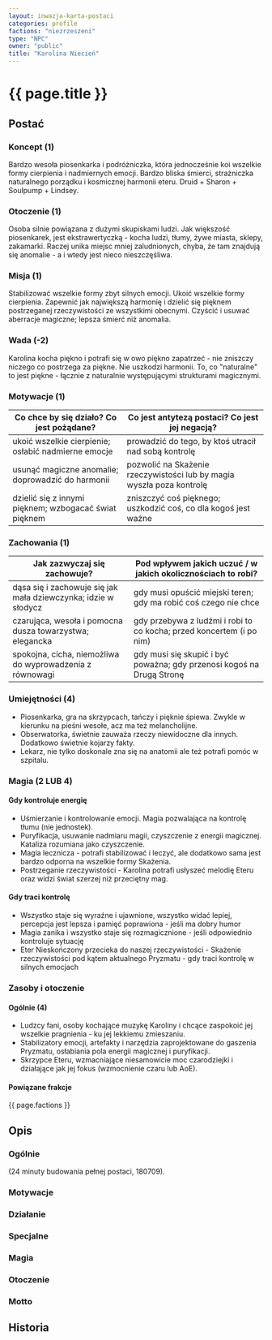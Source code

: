 ```yaml
---
layout: inwazja-karta-postaci
categories: profile
factions: "niezrzeszeni"
type: "NPC"
owner: "public"
title: "Karolina Niecień"
---
```


# {{ page.title }}

## Postać

### Koncept (1)

Bardzo wesoła piosenkarka i podróżniczka, która jednocześnie koi wszelkie formy cierpienia i nadmiernych emocji. Bardzo bliska śmierci, strażniczka naturalnego porządku i kosmicznej harmonii eteru. Druid + Sharon + Soulpump + Lindsey.

### Otoczenie (1)

Osoba silnie powiązana z dużymi skupiskami ludzi. Jak większość piosenkarek, jest ekstrawertyczką - kocha ludzi, tłumy, żywe miasta, sklepy, zakamarki. Raczej unika miejsc mniej zaludnionych, chyba, że tam znajdują się anomalie - a i wtedy jest nieco nieszczęśliwa.

### Misja (1)

Stabilizować wszelkie formy zbyt silnych emocji. Ukoić wszelkie formy cierpienia. Zapewnić jak największą harmonię i dzielić się pięknem postrzeganej rzeczywistości ze wszystkimi obecnymi. Czyścić i usuwać aberracje magiczne; lepsza śmierć niż anomalia.

### Wada (-2)

Karolina kocha piękno i potrafi się w owo piękno zapatrzeć - nie zniszczy niczego co postrzega za piękne. Nie uszkodzi harmonii. To, co "naturalne" to jest piękne - łącznie z naturalnie występującymi strukturami magicznymi.

### Motywacje (1)

| Co chce by się działo? Co jest pożądane?                 | Co jest antytezą postaci? Co jest jej negacją?               |
|----------------------------------------------------------|--------------------------------------------------------------|
| ukoić wszelkie cierpienie; osłabić nadmierne emocje      | prowadzić do tego, by ktoś utracił nad sobą kontrolę         |
| usunąć magiczne anomalie; doprowadzić do harmonii        | pozwolić na Skażenie rzeczywistości lub by magia wyszła poza kontrolę |
| dzielić się z innymi pięknem; wzbogacać świat pięknem    | zniszczyć coś pięknego; uszkodzić coś, co dla kogoś jest ważne |

### Zachowania (1)

| Jak zazwyczaj się zachowuje?                             | Pod wpływem jakich uczuć / w jakich okolicznościach to robi? |
|----------------------------------------------------------|--------------------------------------------------------------|
| dąsa się i zachowuje się jak mała dziewczynka; idzie w słodycz  | gdy musi opuścić miejski teren; gdy ma robić coś czego nie chce |
| czarująca, wesoła i pomocna dusza towarzystwa; elegancka | gdy przebywa z ludźmi i robi to co kocha; przed koncertem (i po nim) |
| spokojna, cicha, niemożliwa do wyprowadzenia z równowagi | gdy musi się skupić i być poważna; gdy przenosi kogoś na Drugą Stronę |

### Umiejętności (4)

* Piosenkarka, gra na skrzypcach, tańczy i pięknie śpiewa. Zwykle w kierunku na pieśni wesołe, acz ma też melancholijne.
* Obserwatorka, świetnie zauważa rzeczy niewidoczne dla innych. Dodatkowo świetnie kojarzy fakty.
* Lekarz, nie tylko doskonale zna się na anatomii ale też potrafi pomóc w szpitalu.

### Magia (2 LUB 4)

#### Gdy kontroluje energię

* Uśmierzanie i kontrolowanie emocji. Magia pozwalająca na kontrolę tłumu (nie jednostek).
* Puryfikacja, usuwanie nadmiaru magii, czyszczenie z energii magicznej. Kataliza rozumiana jako czyszczenie.
* Magia lecznicza - potrafi stabilizować i leczyć, ale dodatkowo sama jest bardzo odporna na wszelkie formy Skażenia.
* Postrzeganie rzeczywistości - Karolina potrafi usłyszeć melodię Eteru oraz widzi świat szerzej niż przeciętny mag.

#### Gdy traci kontrolę

* Wszystko staje się wyraźne i ujawnione, wszystko widać lepiej, percepcja jest lepsza i pamięć poprawiona - jeśli ma dobry humor
* Magia zanika i wszystko staje się rozmagicznione - jeśli odpowiednio kontroluje sytuację
* Eter Nieskończony przecieka do naszej rzeczywistości - Skażenie rzeczywistości pod kątem aktualnego Pryzmatu - gdy traci kontrolę w silnych emocjach

### Zasoby i otoczenie

#### Ogólnie (4)

* Ludzcy fani, osoby kochające muzykę Karoliny i chcące zaspokoić jej wszelkie pragnienia - ku jej lekkiemu zmieszaniu.
* Stabilizatory emocji, artefakty i narzędzia zaprojektowane do gaszenia Pryzmatu, osłabiania pola energii magicznej i puryfikacji.
* Skrzypce Eteru, wzmacniające niesamowicie moc czarodziejki i działające jak jej fokus (wzmocnienie czaru lub AoE).

#### Powiązane frakcje

{{ page.factions }}

## Opis

### Ogólnie

(24 minuty budowania pełnej postaci, 180709).

### Motywacje


### Działanie


### Specjalne


### Magia


### Otoczenie


### Motto


## Historia
